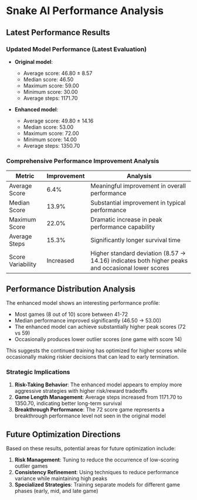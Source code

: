 # Snake AI Performance Analysis

## Latest Performance Results

### Updated Model Performance (Latest Evaluation)
- **Original model**: 
  - Average score: 46.80 ± 8.57
  - Median score: 46.50
  - Maximum score: 59.00
  - Minimum score: 30.00
  - Average steps: 1171.70

- **Enhanced model**:
  - Average score: 49.80 ± 14.16
  - Median score: 53.00
  - Maximum score: 72.00
  - Minimum score: 14.00
  - Average steps: 1350.70

### Comprehensive Performance Improvement Analysis

| Metric | Improvement | Analysis |
|--------|------------|----------|
| Average Score | 6.4% | Meaningful improvement in overall performance |
| Median Score | 13.9% | Substantial improvement in typical performance |
| Maximum Score | 22.0% | Dramatic increase in peak performance capability |
| Average Steps | 15.3% | Significantly longer survival time |
| Score Variability | Increased | Higher standard deviation (8.57 → 14.16) indicates both higher peaks and occasional lower scores |

## Performance Distribution Analysis

The enhanced model shows an interesting performance profile:
- Most games (8 out of 10) score between 41-72
- Median performance improved significantly (46.50 → 53.00)
- The enhanced model can achieve substantially higher peak scores (72 vs 59)
- Occasionally produces lower outlier scores (one game with score 14)

This suggests the continued training has optimized for higher scores while occasionally making riskier decisions that can lead to early termination.

### Strategic Implications

1. **Risk-Taking Behavior**: The enhanced model appears to employ more aggressive strategies with higher risk/reward tradeoffs
2. **Game Length Management**: Average steps increased from 1171.70 to 1350.70, indicating better long-term survival
3. **Breakthrough Performance**: The 72 score game represents a breakthrough performance level not seen in the original model

## Future Optimization Directions

Based on these results, potential areas for future optimization include:

1. **Risk Management**: Tuning to reduce the occurrence of low-scoring outlier games
2. **Consistency Refinement**: Using techniques to reduce performance variance while maintaining high peaks
3. **Specialized Strategies**: Training separate models for different game phases (early, mid, and late game)
